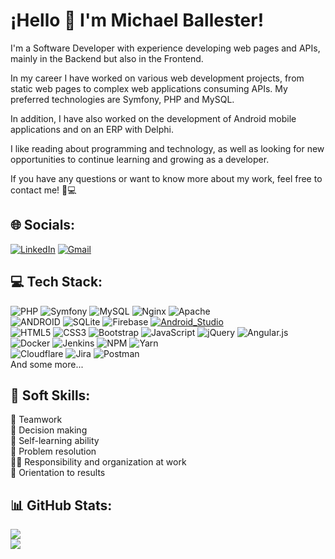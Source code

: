 # ¡Hello 👋 I'm Michael Ballester!
I'm a Software Developer with experience developing web pages and APIs, mainly in the Backend but also in the Frontend.

In my career I have worked on various web development projects, from static web pages to complex web applications consuming APIs. My preferred technologies are Symfony, PHP and MySQL.

In addition, I have also worked on the development of Android mobile applications and on an ERP with Delphi.

I like reading about programming and technology, as well as looking for new opportunities to continue learning and growing as a developer.

If you have any questions or want to know more about my work, feel free to contact me! 💬💻

## 🌐 Socials:
[![LinkedIn](https://img.shields.io/badge/LinkedIn-%230077B5.svg?logo=linkedin&logoColor=white)](https://www.linkedin.com/in/michaelballester/)
[![Gmail](https://img.shields.io/badge/Gmail-D14836?&logo=gmail&logoColor=white)](mailto:mike@mikebgdev.com)

## 💻 Tech Stack:

![PHP](https://img.shields.io/badge/php-%23777BB4.svg?style=flat&logo=php&logoColor=white&labelColor=101010)
![Symfony](https://img.shields.io/badge/symfony-%23000000.svg?style=flat&logo=symfony&logoColor=white&labelColor=101010)
![MySQL](https://img.shields.io/badge/mysql-%2300f.svg?style=flat&logo=mysql&logoColor=white&labelColor=101010)
![Nginx](https://img.shields.io/badge/nginx-%23009639.svg?style=flat&logo=nginx&logoColor=white&labelColor=101010)
![Apache](https://img.shields.io/badge/apache-%23D42029.svg?style=flat&logo=apache&logoColor=white&labelColor=101010)  <br>
![ANDROID](https://img.shields.io/badge/android-%2320232a.svg?style=flat&logo=android&logoColor=%a4c639&labelColor=101010)
![SQLite](https://img.shields.io/badge/sqlite-%2307405e.svg?style=flat&logo=sqlite&logoColor=white&labelColor=101010)
![Firebase](https://img.shields.io/badge/firebase-%23039BE5.svg?style=flat&logo=firebase&labelColor=101010)
[![Android_Studio](https://img.shields.io/badge/Android_Studio-3DDC84?logo=android-studio&logoColor=white&labelColor=101010)]()<br>
![HTML5](https://img.shields.io/badge/html5-%23E34F26.svg?style=flat&logo=html5&logoColor=white&labelColor=101010)
![CSS3](https://img.shields.io/badge/css3-%231572B6.svg?style=flat&logo=css3&logoColor=white&labelColor=101010)
![Bootstrap](https://img.shields.io/badge/bootstrap-%23563D7C.svg?style=flat&logo=bootstrap&logoColor=white&labelColor=101010)
![JavaScript](https://img.shields.io/badge/javascript-%23323330.svg?style=flat&logo=javascript&logoColor=%23F7DF1E&labelColor=101010)
![jQuery](https://img.shields.io/badge/jquery-%230769AD.svg?style=flat&logo=jquery&logoColor=white&labelColor=101010)
![Angular.js](https://img.shields.io/badge/angular.js-%23E23237.svg?style=flat&logo=angularjs&logoColor=white&labelColor=101010)<br>
![Docker](https://img.shields.io/badge/docker-%230db7ed.svg?style=flat&logo=docker&logoColor=white&labelColor=101010)
![Jenkins](https://img.shields.io/badge/jenkins-%232C5263.svg?style=flat&logo=jenkins&logoColor=white&labelColor=101010)
![NPM](https://img.shields.io/badge/NPM-%23000000.svg?style=flat&logo=npm&logoColor=white&labelColor=101010)
![Yarn](https://img.shields.io/badge/yarn-%232C8EBB.svg?style=flat&logo=yarn&logoColor=white&labelColor=101010) <br>
![Cloudflare](https://img.shields.io/badge/Cloudflare-F38020?style=flat&logo=Cloudflare&logoColor=white&labelColor=101010) 
![Jira](https://img.shields.io/badge/jira-%230A0FFF.svg?style=flat&logo=jira&logoColor=white&labelColor=101010) 
![Postman](https://img.shields.io/badge/Postman-FF6C37?style=flat&logo=postman&logoColor=white&labelColor=101010)<br>
And some more...


## 💬 Soft Skills:

🤝 Teamwork <br>
🤔 Decision making <br>
📖 Self-learning ability <br>
🧩 Problem resolution <br>
👩‍💼 Responsibility and organization at work <br>
🎯 Orientation to results <br>

## 📊 GitHub Stats:
![](https://github-readme-streak-stats.herokuapp.com/?user=mikebgdev&theme=vue-dark&hide_border=true)<br>
![](https://github-readme-stats.vercel.app/api/top-langs/?username=mikebgdev&theme=vue-dark&hide_border=true&include_all_commits=false&count_private=false&layout=compact)



